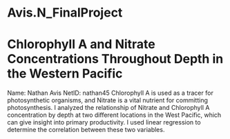 # Avis.N_FinalProject
# Chlorophyll A and Nitrate Concentrations Throughout Depth in the Western Pacific 
Name: Nathan Avis 
NetID: nathan45
Chlorophyll A is used as a tracer for photosynthetic organisms, and Nitrate is a vital nutrient for committing photosynthesis. I analyzed the relationship of Nitrate and Chlorophyll A concentration by depth at two different locations in the West Pacific, which can give insight into primary productivity. I used linear regression to determine the correlation between these two variables.  
